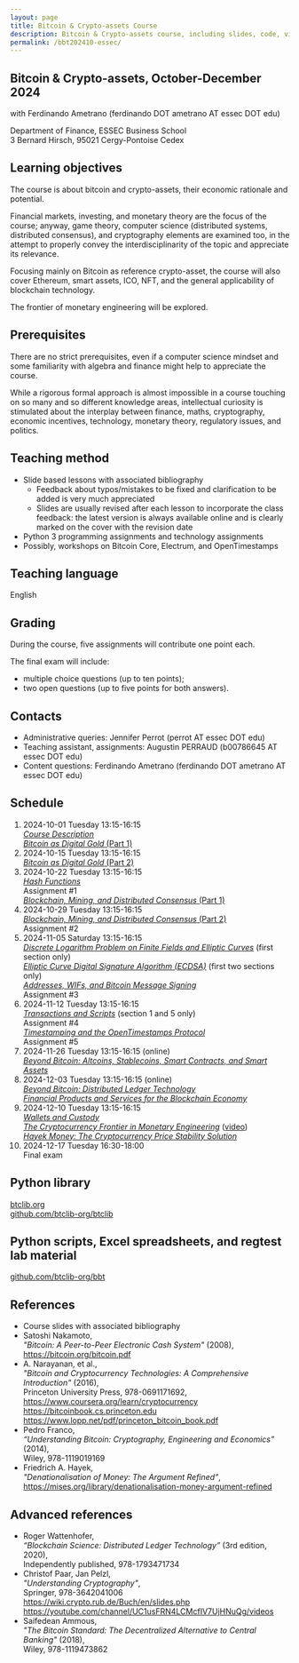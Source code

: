 ```yaml
---
layout: page
title: Bitcoin & Crypto-assets Course
description: Bitcoin & Crypto-assets course, including slides, code, videos, etc.
permalink: /bbt202410-essec/
---
```


## Bitcoin & Crypto-assets, October-December 2024

with Ferdinando Ametrano (ferdinando DOT ametrano AT essec DOT edu)

Department of Finance, ESSEC Business School  
3 Bernard Hirsch, 95021 Cergy-Pontoise Cedex

## Learning objectives

The course is about bitcoin and crypto-assets,
their economic rationale and potential.

Financial markets, investing, and monetary theory are the focus of the course;
anyway, game theory, computer science (distributed systems,
distributed consensus), and cryptography elements are examined too,
in the attempt to properly convey the interdisciplinarity of the topic and
appreciate its relevance.

Focusing mainly on Bitcoin as reference crypto-asset, the course will also
cover Ethereum, smart assets, ICO, NFT, and the general applicability of
blockchain technology.

The frontier of monetary engineering will be explored.

## Prerequisites

There are no strict prerequisites,
even if a computer science mindset
and some familiarity with algebra and finance
might help to appreciate the course.

While a rigorous formal approach is almost impossible
in a course touching on so many and so different knowledge areas,
intellectual curiosity is stimulated about the interplay between
finance, maths, cryptography, economic incentives, technology,
monetary theory, regulatory issues, and politics.

## Teaching method

* Slide based lessons with associated bibliography
  * Feedback about typos/mistakes to be fixed and clarification to be added is
    very much appreciated
  * Slides are usually revised after each lesson to incorporate the
    class feedback:
    the latest version is always available online and is clearly marked on
    the cover with the revision date
* Python 3 programming assignments and technology assignments
* Possibly, workshops on Bitcoin Core, Electrum, and OpenTimestamps

## Teaching language

English

## Grading

During the course, five assignments will contribute one point each.

The final exam will include:

* multiple choice questions (up to ten points);
* two open questions (up to five points for both answers).

## Contacts

* Administrative queries: Jennifer Perrot (perrot AT essec DOT edu)
* Teaching assistant, assignments: Augustin PERRAUD (b00786645 AT essec DOT edu)
* Content questions: Ferdinando Ametrano (ferdinando DOT ametrano AT essec DOT edu)

## Schedule

1. 2024-10-01 Tuesday 13:15-16:15  
    [_Course Description_](https://drive.google.com/file/d/1QpOZD-QcV8jJ1OPxt9ls5Jxiwrtlt6v6)  
    [_Bitcoin as Digital Gold_ (Part 1)](https://drive.google.com/file/d/1FpudunEQrBY8WLTSLzwThOoFxMKGTCho)  
2. 2024-10-15 Tuesday 13:15-16:15  
    [_Bitcoin as Digital Gold_ (Part 2)](https://drive.google.com/file/d/1FpudunEQrBY8WLTSLzwThOoFxMKGTCho)  
3. 2024-10-22 Tuesday 13:15-16:15  
    [_Hash Functions_](https://drive.google.com/file/d/1LzaOx1rrFzswkKBrmZjIbMYkxWYpn-m1)  
    Assignment #1  
    [_Blockchain, Mining, and Distributed Consensus_ (Part 1)](https://drive.google.com/file/d/1_rGy7wdI8iWx6w6LG_CGCmmLnAIFhncz)  
4. 2024-10-29 Tuesday 13:15-16:15  
    [_Blockchain, Mining, and Distributed Consensus_ (Part 2)](https://drive.google.com/file/d/1_rGy7wdI8iWx6w6LG_CGCmmLnAIFhncz)  
    Assignment #2  
5. 2024-11-05 Saturday 13:15-16:15  
    [_Discrete Logarithm Problem on Finite Fields and Elliptic Curves_](https://drive.google.com/file/d/1FgQaVBv__y7x07cRCMaCXM9xTJMW9lgS) (first section only)  
    [_Elliptic Curve Digital Signature Algorithm (ECDSA)_](https://drive.google.com/file/d/1MZu_4zbI8khdYhbGJg9SwWkNA5x-Tb_W) (first two sections only)  
    [_Addresses, WIFs, and Bitcoin Message Signing_](https://drive.google.com/file/d/1xEcBCyN3yLN40A3Ny8k-2PQ-xKJw1RlA)  
    Assignment #3  
6. 2024-11-12 Tuesday 13:15-16:15  
    [_Transactions and Scripts_](https://drive.google.com/file/d/1S-1ltRVYPo6N33nXNWWBmopEg6jYfntY) (section 1 and 5 only)  
    Assignment #4  
    [_Timestamping and the OpenTimestamps Protocol_](https://drive.google.com/file/d/1GksUgO54g1z7P4HUVmxXufmuM9y3EZ1b)  
    Assignment #5  
7. 2024-11-26 Tuesday 13:15-16:15 (online)  
    [_Beyond Bitcoin: Altcoins, Stablecoins, Smart Contracts, and Smart Assets_](https://drive.google.com/file/d/12jGsSBY5sMwgRQwvjwlnG6J9xOxi0P0Z)  
8. 2024-12-03 Tuesday 13:15-16:15 (online)  
    [_Beyond Bitcoin: Distributed Ledger Technology_](https://drive.google.com/file/d/12jGsSBY5sMwgRQwvjwlnG6J9xOxi0P0Z)  
    [_Financial Products and Services for the Blockchain Economy_](https://drive.google.com/file/d/1KnZL6dXQTJRbCKtCRfBvVO9xrRnHJTgb)  
9. 2024-12-10 Tuesday 13:15-16:15  
    [_Wallets and Custody_](https://drive.google.com/file/d/10p-oWviNRLBv5hQUJa3KPxMQLl1a3nXF)  
    [_The Cryptocurrency Frontier in Monetary Engineering_](https://drive.google.com/file/d/1T2z4vfRvEv_wooerJI7FgD8IkxeTihlj)
    ([video](https://www.youtube.com/watch?v=dvgb2YOm1y4&t=2922s))  
    _[Hayek Money: The Cryptocurrency Price Stability Solution](https://ssrn.com/abstract=2425270)_  
10. 2024-12-17 Tuesday 16:30-18:00  
    Final exam  

## Python library

[btclib.org](https://btclib.org)  
[github.com/btclib-org/btclib](https://github.com/btclib-org/btclib)

## Python scripts, Excel spreadsheets, and regtest lab material

[github.com/btclib-org/bbt](https://github.com/btclib-org/bbt)

## References

* Course slides with associated bibliography
* Satoshi Nakamoto,  
  _"Bitcoin: A Peer-to-Peer Electronic Cash System"_ (2008),  
  <https://bitcoin.org/bitcoin.pdf>
* A. Narayanan, et al.,  
  _"Bitcoin and Cryptocurrency Technologies: A Comprehensive Introduction"_ (2016),  
  Princeton University Press, 978-0691171692,  
  <https://www.coursera.org/learn/cryptocurrency>  
  <https://bitcoinbook.cs.princeton.edu>  
  <https://www.lopp.net/pdf/princeton_bitcoin_book.pdf>
* Pedro Franco,  
  _“Understanding Bitcoin: Cryptography, Engineering and Economics”_ (2014),  
  Wiley, 978-1119019169
* Friedrich A. Hayek,  
  _"Denationalisation of Money: The Argument Refined"_,  
  <https://mises.org/library/denationalisation-money-argument-refined>  

## Advanced references

* Roger Wattenhofer,  
  _“Blockchain Science: Distributed Ledger Technology”_ (3rd edition, 2020),  
   Independently published, 978-1793471734
* Christof Paar, Jan Pelzl,  
  _"Understanding Cryptography"_,  
  Springer, 978-3642041006  
  <https://wiki.crypto.rub.de/Buch/en/slides.php>  
  <https://youtube.com/channel/UC1usFRN4LCMcfIV7UjHNuQg/videos>
* Saifedean Ammous,  
  _"The Bitcoin Standard: The Decentralized Alternative to Central Banking"_ (2018),  
  Wiley, 978-1119473862
